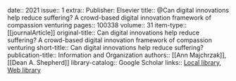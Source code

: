 date:: 2021
issue:: 1
extra:: Publisher: Elsevier
title:: @Can digital innovations help reduce suffering? A crowd-based digital innovation framework of compassion venturing
pages:: 100338
volume:: 31
item-type:: [[journalArticle]]
original-title:: Can digital innovations help reduce suffering? A crowd-based digital innovation framework of compassion venturing
short-title:: Can digital innovations help reduce suffering?
publication-title:: Information and Organization
authors:: [[Ann Majchrzak]], [[Dean A. Shepherd]]
library-catalog:: Google Scholar
links:: [Local library](zotero://select/library/items/QT6WJIVW), [Web library](https://www.zotero.org/users/6520516/items/QT6WJIVW)
